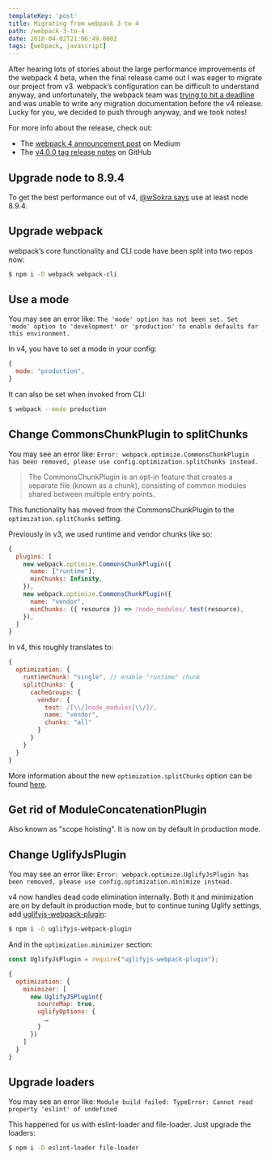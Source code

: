 ```yaml
---
templateKey: 'post'
title: Migrating from webpack 3 to 4
path: /webpack-3-to-4
date: 2018-04-02T21:06:49.000Z
tags: [webpack, javascript]
---
```


After hearing lots of stories about the large performance improvements of the
webpack 4 beta, when the final release came out I was eager to migrate our
project from v3. webpack’s configuration can be difficult to understand
anyway, and unfortunately, the webpack team was [trying to hit a
deadline](https://twitter.com/TheLarkInn/status/968235747219161088) and was
unable to write any migration documentation before the v4 release. Lucky for
you, we decided to push through anyway, and we took notes!

For more info about the release, check out:

* The [webpack 4 announcement
  post](https://medium.com/webpack/webpack-4-released-today-6cdb994702d4) on
  Medium
* The [v4.0.0 tag release
  notes](https://github.com/webpack/webpack/releases/tag/v4.0.0) on GitHub

## Upgrade node to 8.9.4

To get the best performance out of v4, [@wSokra
says](https://twitter.com/wSokra/status/967852475918274561) use at least node
8.9.4.

## Upgrade webpack

webpack’s core functionality and CLI code have been split into two repos now:

```bash
$ npm i -D webpack webpack-cli
```

## Use a mode

You may see an error like: `The 'mode' option has not been set. Set 'mode' option to 'development' or 'production' to enable defaults for this environment.`

In v4, you have to set a mode in your config:

```javascript
{
  mode: "production",
}
```

It can also be set when invoked from CLI:

```bash
$ webpack --mode production
```

## Change CommonsChunkPlugin to splitChunks

You may see an error like: `Error: webpack.optimize.CommonsChunkPlugin has been removed, please use config.optimization.splitChunks instead.`

> The CommonsChunkPlugin is an opt-in feature that creates a separate file
> (known as a chunk), consisting of common modules shared between multiple entry
> points.

This functionality has moved from the CommonsChunkPlugin to the
`optimization.splitChunks` setting.

Previously in v3, we used runtime and vendor chunks like so:

```javascript
{
  plugins: [
    new webpack.optimize.CommonsChunkPlugin({
      name: ["runtime"],
      minChunks: Infinity,
    }),
    new webpack.optimize.CommonsChunkPlugin({
      name: "vendor",
      minChunks: ({ resource }) => /node_modules/.test(resource),
    }),
  ]
}
```

In v4, this roughly translates to:

```javascript
{
  optimization: {
    runtimeChunk: "single", // enable "runtime" chunk
    splitChunks: {
      cacheGroups: {
        vendor: {
          test: /[\\/]node_modules[\\/]/,
          name: "vendor",
          chunks: "all"
        }
      }
    }
  }
}
```

More information about the new `optimization.splitChunks` option can be found
[here](https://gist.github.com/sokra/1522d586b8e5c0f5072d7565c2bee693).

## Get rid of ModuleConcatenationPlugin

Also known as "scope hoisting". It is now on by default in production mode.

## Change UglifyJsPlugin

You may see an error like: `Error: webpack.optimize.UglifyJsPlugin has been removed, please use config.optimization.minimize instead.`

v4 now handles dead code elimination internally. Both it and minimization are
on by default in production mode, but to continue tuning Uglify settings, add
[uglifyjs-webpack-plugin](https://www.npmjs.com/package/uglifyjs-webpack-plugin):

```bash
$ npm i -D uglifyjs-webpack-plugin
```

And in the `optimization.minimizer` section:

```javascript
const UglifyJsPlugin = require("uglifyjs-webpack-plugin");

{
  optimization: {
    minimizer: [
      new UglifyJSPlugin({
        sourceMap: true,
        uglifyOptions: {
          …
        }
      })
    ]
  }
}
```

## Upgrade loaders

You may see an error like: `Module build failed: TypeError: Cannot read property 'eslint' of undefined`

This happened for us with eslint-loader and file-loader. Just upgrade the loaders:

```bash
$ npm i -D eslint-loader file-loader
```
